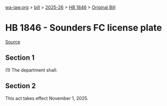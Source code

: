 [wa-law.org](/) > [bill](/bill/) > [2025-26](/bill/2025-26/) > [HB 1846](/bill/2025-26/hb/1846/) > [Original Bill](/bill/2025-26/hb/1846/1/)

# HB 1846 - Sounders FC license plate

[Source](http://lawfilesext.leg.wa.gov/biennium/2025-26/Pdf/Bills/House%20Bills/1846.pdf)

## Section 1
(1) The department shall:

## Section 2
This act takes effect November 1, 2025.
